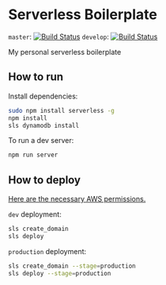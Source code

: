 # Serverless Boilerplate

`master`: [![Build Status](https://travis-ci.org/nicolas-van/serverless-boilerplate.svg?branch=master)](https://travis-ci.org/nicolas-van/serverless-boilerplate)
`develop`: [![Build Status](https://travis-ci.org/nicolas-van/serverless-boilerplate.svg?branch=develop)](https://travis-ci.org/nicolas-van/serverless-boilerplate)

My personal serverless boilerplate

## How to run

Install dependencies:

```bash
sudo npm install serverless -g
npm install
sls dynamodb install
```

To run a dev server:

```bash
npm run server
```

## How to deploy

[Here are the necessary AWS permissions.](./aws-permissions.json)

`dev` deployment:

```bash
sls create_domain
sls deploy
```

`production` deployment:

```bash
sls create_domain --stage=production
sls deploy --stage=production
```
